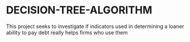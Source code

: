 # DECISION-TREE-ALGORITHM
This project seeks to investigate if indicators used in determining a loaner ability to pay debt really helps firms who use them
